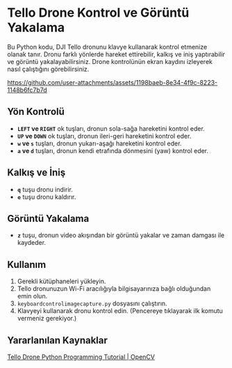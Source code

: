 
# Tello Drone Kontrol ve Görüntü Yakalama

Bu Python kodu, DJI Tello dronunu klavye kullanarak kontrol etmenize olanak tanır. Dronu farklı yönlerde hareket ettirebilir, kalkış ve iniş yaptırabilir ve görüntü yakalayabilirsiniz.
Drone kontrolünün ekran kaydını izleyerek nasıl çalıştığını görebilirsiniz.

https://github.com/user-attachments/assets/1198baeb-8e34-4f9c-8223-1148b6fc7b7d

## Yön Kontrolü

- **`LEFT` ve `RIGHT`** ok tuşları, dronun sola-sağa hareketini kontrol eder.
- **`UP` ve `DOWN`** ok tuşları, dronun ileri-geri hareketini kontrol eder.
- **`w` ve `s`** tuşları, dronun yukarı-aşağı hareketini kontrol eder.
- **`a` ve `d`** tuşları, dronun kendi etrafında dönmesini (yaw) kontrol eder.

## Kalkış ve İniş

- **`q`** tuşu dronu indirir.
- **`e`** tuşu dronu kaldırır.

## Görüntü Yakalama

- **`z`** tuşu, dronun video akışından bir görüntü yakalar ve zaman damgası ile kaydeder.

## Kullanım

1. Gerekli kütüphaneleri yükleyin.
2. Tello dronunuzun Wi-Fi aracılığıyla bilgisayarınıza bağlı olduğundan emin olun.
3. `keyboardcontrolimagecapture.py` dosyasını çalıştırın.
4. Klavyeyi kullanarak dronu kontrol edin. (Pencereye tıklayarak ilk komutu vermeniz gerekiyor.)

## Yararlanılan Kaynaklar
 [Tello Drone Python Programming Tutorial | OpenCV](https://www.youtube.com/watch?v=LmEcyQnfpDA&t=522s&pp=ygUSdGVsbG8gZHJvbmUgY29kaW5n)


